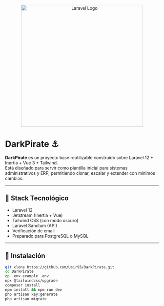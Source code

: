 <p align="center">
  <img src="https://raw.githubusercontent.com/laravel/art/master/logo-lockup/5%20SVG/2%20CMYK/1%20Full%20Color/laravel-logolockup-cmyk-red.svg" width="400" alt="Laravel Logo">
</p>

# DarkPirate ⚓️

**DarkPirate** es un proyecto base reutilizable construido sobre Laravel 12 + Inertia + Vue 3 + Tailwind.  
Está diseñado para servir como plantilla inicial para sistemas administrativos y ERP, permitiendo clonar, escalar y extender con mínimos cambios.

---

## 🚀 Stack Tecnológico

- Laravel 12
- Jetstream (Inertia + Vue)
- Tailwind CSS (con modo oscuro)
- Laravel Sanctum (API)
- Verificación de email
- Preparado para PostgreSQL o MySQL

---

## 🧰 Instalación

```bash
git clone https://github.com/Usir95/DarkPirate.git
cd DarkPirate
cp .env.example .env
npx @tailwindcss/upgrade
composer install
npm install && npm run dev
php artisan key:generate
php artisan migrate

